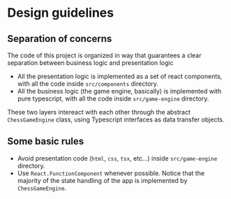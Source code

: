 # Design guidelines

## Separation of concerns

The code of this project is organized in way that guarantees a clear separation between business logic and presentation logic
  - All the presentation logic is implemented as a set of react components, with all the code inside `src/components` directory.
  - All the business logic (the game engine, basically) is implemented with pure typescript, with all the code inside `src/game-engine` directory.

These two layers intereact with each other through the abstract `ChessGameEngine` class, using Typescript interfaces as data transfer objects.

## Some basic rules
  - Avoid presentation code (`html`, `css`, `tsx`, etc...) inside `src/game-engine` directory.
  - Use `React.FunctionComponent` whenever possible. Notice that the majority of the state handling of the app is implemented by `ChessGameEngine`.